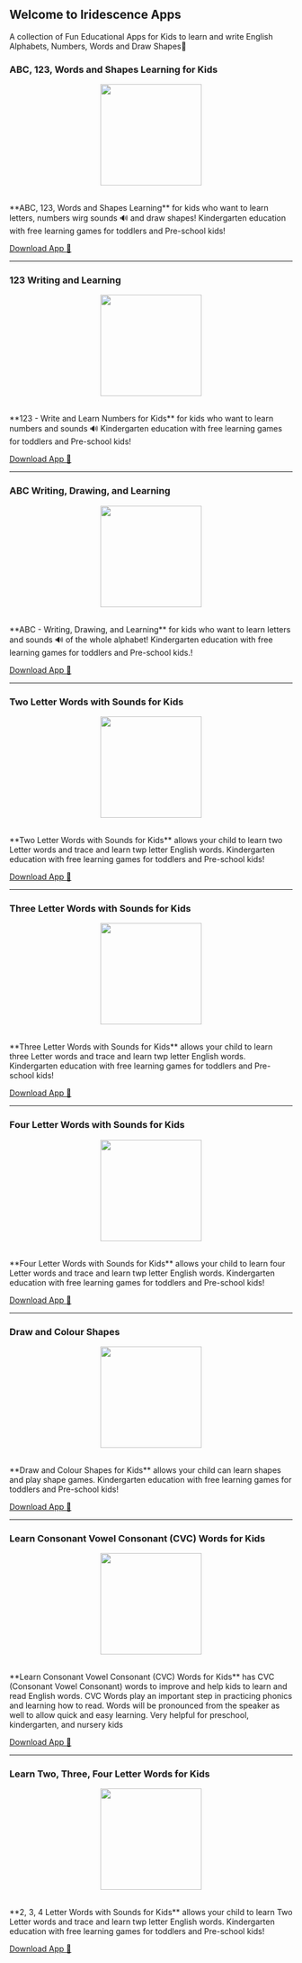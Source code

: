 
## Welcome to Iridescence Apps
A collection of Fun Educational Apps for Kids to learn and write English Alphabets, Numbers, Words and Draw Shapes🎨
<br/>



### ABC, 123, Words and Shapes Learning for Kids
<p align="center">
  <img width="180" height="180" src="https://play-lh.googleusercontent.com/w-HyZ6y6RdwgG8XGELLmGuwhns8lYzbRtexpDOj2ca4bLnDrH7TQj5p5wRV5y4JGI9M=s180-rw">
</p>

<br/>
**ABC, 123, Words and Shapes Learning** for kids who want to learn letters, numbers wirg sounds 🔊 and draw shapes! Kindergarten education with free learning games for toddlers and Pre-school kids!

[Download App 📲](https://play.google.com/store/apps/details?id=com.iridescence.drawing.megaapp)

---

### 123 Writing and Learning
<p align="center">
  <img width="180" height="180" src="https://play-lh.googleusercontent.com/Bb6nM9wYig-UQleJ0e8kFHQxm7La-agBIvp81EGCyOpOB9-HApjTTrHE2eYzX6tVng=s180-rw">
</p>
<br/>
**123 - Write and Learn Numbers for Kids** for kids who want to learn numbers and sounds 🔊 Kindergarten education with free learning games for toddlers and Pre-school kids!

[Download App 📲](https://play.google.com/store/apps/details?id=com.iridescence.drawing.numbers)

---
###  ABC Writing, Drawing, and Learning
<p align="center">
  <img width="180" height="180" src="https://play-lh.googleusercontent.com/l0Qxsv1KCHfe6M77WaLyBdb1ayximy9fXrF1kT21Ug5MbvoKOaEWa-cNvEaCTM8aceg=s180-rw">
</p>
<br/>
**ABC - Writing, Drawing, and Learning** for kids who want to learn letters and sounds 🔊 of the whole alphabet! Kindergarten education with free learning games for toddlers and Pre-school kids.!

[Download App 📲](https://play.google.com/store/apps/details?id=com.iridescence.drawing.abc)

---

###  Two Letter Words with Sounds for Kids
<p align="center">
  <img width="180" height="180" src="https://play-lh.googleusercontent.com/uVW4cqM1Ka6XwQDW1UnLoDBinptViXp8gLCi9nYcp3LsZ8_uGvxKJqSUsne9hH76MoI=s180-rw">
</p>
<br/>
**Two Letter Words with Sounds for Kids** allows your child to learn two Letter words and trace and learn twp letter English words. Kindergarten education with free learning games for toddlers and Pre-school kids!

[Download App 📲](https://play.google.com/store/apps/details?id=com.iridescence.drawing.twoletter)

---
###  Three Letter Words with Sounds for Kids
<p align="center">
  <img width="180" height="180" src="https://play-lh.googleusercontent.com/bzpQrvrSSf1Kk1_4reEY3hKPOfKEwtXBbs8gfETFd2RJjntCyZ47q7lkTwEdfTduWP1b=s180-rw">
</p>
<br/>
**Three Letter Words with Sounds for Kids** allows your child to learn three Letter words and trace and learn twp letter English words. Kindergarten education with free learning games for toddlers and Pre-school kids!

[Download App 📲](https://play.google.com/store/apps/details?id=com.iridescence.drawing.threeletter)

---
###  Four Letter Words with Sounds for Kids
<p align="center">
  <img width="180" height="180" src="https://play-lh.googleusercontent.com/lSHGLSDSmwd6y4nOextogHxiSLQHWwy0g4dBJpB71taIWJMeXUuC7xCFq9UZrcwZw98=s180-rw">
</p>

<br/>
**Four Letter Words with Sounds for Kids** allows your child to learn four Letter words and trace and learn twp letter English words. Kindergarten education with free learning games for toddlers and Pre-school kids!

[Download App 📲](https://play.google.com/store/apps/details?id=com.iridescence.drawing.fourletter)

---

### Draw and Colour Shapes
<p align="center">
  <img width="180" height="180" src="https://play-lh.googleusercontent.com/Yn7I_HhG6rxdoo1rd-gMDrol3AjSwId9OzuMYzjIpfU7mb9L3CtmNhQpFCj1iHWK7Q=s180-rw">
</p>
<br/>
**Draw and Colour Shapes for Kids** allows your child can learn shapes and play shape games. Kindergarten education with free learning games for toddlers and Pre-school kids!

[Download App 📲](https://play.google.com/store/apps/details?id=com.iridescence.drawing.basicshapes)

---

###  Learn Consonant Vowel Consonant (CVC) Words for Kids
<p align="center">
  <img width="180" height="180" src="https://play-lh.googleusercontent.com/2DUdd0KKDJ1Hnkbf1yzkPvHAf00djy_SVNAPA19cFl1Dn13hXueIlnFVSqFh_GVzYsM=s180-rw">
</p>
<br/>
 **Learn Consonant Vowel Consonant (CVC) Words for Kids** has CVC (Consonant Vowel Consonant) words to improve and help kids to learn and read English words. CVC Words play an important step in practicing phonics and learning how to read. Words will be pronounced from the speaker as well to allow quick and easy learning. Very helpful for preschool, kindergarten, and nursery kids

[Download App 📲](https://play.google.com/store/apps/details?id=com.iridescence.drawing.cvc)

---

###  Learn Two, Three, Four Letter Words for Kids
<p align="center">
  <img width="180" height="180" src="https://play-lh.googleusercontent.com/nw2bQT6oeOxi5xnMpcf8kz6bOVDCHWEkZfJdPzlGWgl3Jcgi1P5QxSwdFktO2Y1lmSE=s180-rw">
</p>
<br/>
**2, 3, 4 Letter Words with Sounds for Kids** allows your child to learn Two Letter words and trace and learn twp letter English words. Kindergarten education with free learning games for toddlers and Pre-school kids!

[Download App 📲](https://play.google.com/store/apps/details?id=com.iridescence.drawing.letterwords)

